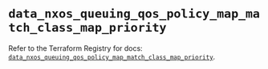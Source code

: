 # `data_nxos_queuing_qos_policy_map_match_class_map_priority`

Refer to the Terraform Registry for docs: [`data_nxos_queuing_qos_policy_map_match_class_map_priority`](https://registry.terraform.io/providers/ciscodevnet/nxos/0.5.10/docs/data-sources/queuing_qos_policy_map_match_class_map_priority).
